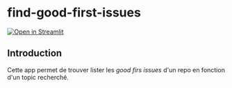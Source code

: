 # find-good-first-issues

[![Open in Streamlit](https://static.streamlit.io/badges/streamlit_badge_black_white.svg)](https://p-acdev-find-good-first-issues-main-eqb5sc.streamlitapp.com/)

## Introduction

Cette app permet de trouver lister les *good firs issues* d'un repo en fonction d'un topic recherché.